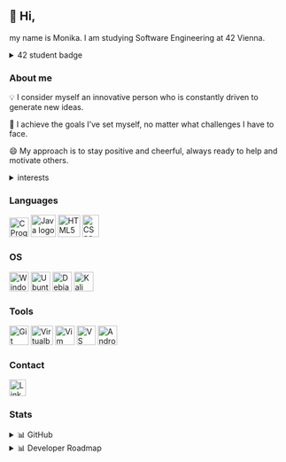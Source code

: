 ## 👋 Hi,
my name is Monika. I am studying Software Engineering at 42 Vienna.
<details>
  <summary>42 student badge</summary>
<a href="https://github.com/oakoudad/badge42"><img src="https://badge.mediaplus.ma/black/msimic?1337Badge=off&UM6P=off" alt="msimic's 42 stats" /></a>
</details>


### About me

💡 I consider myself an innovative person who is constantly driven to generate new ideas.

🚀 I achieve the goals I’ve set myself, no matter what challenges I have to face.

😄 My approach is to stay positive and cheerful, always ready to help and motivate others.


<details>
  <summary>interests</summary>
  <ul>
    <li>📱 Mobile app development</li>
    <li>🌐 Web development</li>
    <li>👨‍💻 Cybersecurity</li>
    <li>🤖 AI</li>
    <li>📊 Data science</li>
  </ul>
</details>


### Languages
<img title="C Programming Language" alt="C Programming Language logo" src="https://github.com/LaDeMonika/LaDeMonika/assets/128793184/101de7dc-d7a7-41c6-8457-4d1f4213f319" width="35" height="35" />
<img title="Java - Learning" alt="Java logo" src="https://github.com/LaDeMonika/LaDeMonika/assets/128793184/3417fe6b-d4fe-45d8-97bd-927e2828b65b" width="45" height="40" />
<img title="HTML5" alt="HTML5 logo" src="https://github.com/LaDeMonika/LaDeMonika/assets/128793184/faf3025d-65c2-4658-a421-9624d4074916" width="40" height="40" />
<img title="CSS3" alt="CSS3 logo" src="https://github.com/LaDeMonika/LaDeMonika/assets/128793184/7cc31647-7200-4748-be23-2099874d5e4e" width="30" height="40" />


### OS
<img title="Windows" alt="Windows logo" src="https://github.com/LaDeMonika/LaDeMonika/assets/128793184/a34d2412-668d-4964-83e3-3e36fa71dcb5" width="35" height="35" />
<img title="Ubuntu" alt="Ubuntu logo" src="https://github.com/LaDeMonika/LaDeMonika/assets/128793184/c1dfec0e-9266-4ed2-be6b-076971588a23" width="35" height="35" />
<img title="Debian - I use without GUI" alt="Debian logo" src="https://github.com/LaDeMonika/LaDeMonika/assets/128793184/4d1064e9-d585-40dc-bca4-d95146176844" width="35" height="35" />
<img title="Kali Linux" alt="Kali Linux logo" src="https://github.com/LaDeMonika/LaDeMonika/assets/128793184/85b18e22-772c-4c45-b856-9a8c4e71a392" width="35" height="35" />


### Tools
<img title="Git" alt="Git Logo" src="https://github.com/LaDeMonika/LaDeMonika/assets/128793184/e97b6183-0485-400d-b1d9-b1ea7a947ead" width="35" height="35" />
<img title="Oracle VM VirtualBox" alt="Virtualbox Logo" src="https://github.com/LaDeMonika/LaDeMonika/assets/128793184/709b0ba7-0257-4de9-b4fd-1da46020a910" width="40" height="35" />
<img title="Vim" alt="Vim text editor" src="https://github.com/LaDeMonika/LaDeMonika/assets/128793184/43a0c682-eaf6-416d-8d0d-4e2d073a7cb0" width="35" height="35" />
<img title="VS Code" alt="VS Code Logo" src="https://github.com/LaDeMonika/LaDeMonika/assets/128793184/b0bdbb6c-1df6-4061-b325-b295f6786182" width="34" height="35" />
<img title="Android Studio" alt="Android Studio Logo" src="https://github.com/LaDeMonika/LaDeMonika/assets/128793184/06187096-1928-4b84-9d43-7b56dfb26ed8" width="35" height="35" />


### Contact
[<img title="LinkedIn" alt="LinkedIn" src="https://github.com/LaDeMonika/LaDeMonika/assets/128793184/0953a782-684a-4cbb-8d34-4d9fbc4f4636" width="30" height="30" />](https://www.linkedin.com/in/simicmonika/)

### Stats
<details>
  <summary>📊 GitHub</summary>
  <a href="https://github.com/LaDeMonika/github-readme-stats">
  <img height=200 align="center" src="https://github-readme-stats.vercel.app/api?username=LaDeMonika&show_icons=true&theme=radical" />
</a>
<a href="https://github.com/LaDeMonika/convoychat">
  <img height=200 align="center" src="https://github-readme-stats.vercel.app/api/top-langs?username=LaDeMonika&show_icons=true&theme=radical&layout=compact&langs_count=8&card_width=320" />
</a>
</details>

<details>
  <summary>📊 Developer Roadmap</summary>
  <a href="https://roadmap.sh"><img src="https://roadmap.sh/card/wide/664b3436bc68b74d9bf3e1c0?variant=dark&roadmaps=docker%2Ccyber-security%2Cdevops" alt="roadmap.sh"/></a>
</details>

